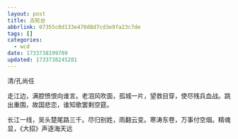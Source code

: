 ```yaml
---
layout: post
title: 古轮台
abbrlink: 07355c0d133e470d8d7cd3e9fa23c7de
tags: []
categories:
  - wcd
date: 1733738199709
updated: 1733738245281
---
```


清/孔尚任

走江边，满腔愤恨向谁言。老泪风吹面，孤城一片，望救目穿，使尽残兵血战。跳出重围，故国悲恋，谁知歌罢剩空筵。

长江一线，吴头楚尾路三千。尽归别姓，雨翻云变。寒涛东卷，万事付空烟。精魂显，《大招》声逐海天远

